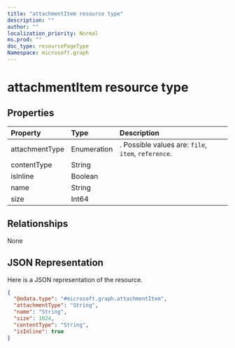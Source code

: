 ```yaml
---
title: "attachmentItem resource type"
description: ""
author: ""
localization_priority: Normal
ms.prod: ""
doc_type: resourcePageType
Namespace: microsoft.graph
---
```



# attachmentItem resource type



## Properties
|Property|Type|Description|
|:---|:---|:---|
|attachmentType|Enumeration|. Possible values are: `file`, `item`, `reference`.|
|contentType|String||
|isInline|Boolean||
|name|String||
|size|Int64||

## Relationships
None

## JSON Representation
Here is a JSON representation of the resource.
<!-- {
  "blockType": "resource",
  "@odata.type": "microsoft.graph.attachmentItem"
}
-->
``` json
{
  "@odata.type": "#microsoft.graph.attachmentItem",
  "attachmentType": "String",
  "name": "String",
  "size": 1024,
  "contentType": "String",
  "isInline": true
}
```

